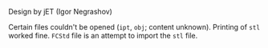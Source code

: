 Design by jET (Igor Negrashov)

Certain files couldn't be opened (`ipt`, `obj`; content unknown). Printing of `stl` worked fine. `FCStd` file is an attempt to import the `stl` file.
